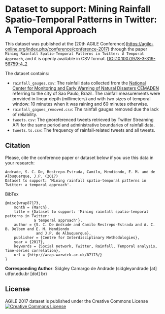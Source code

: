 # Dataset to support: Mining Rainfall Spatio-Temporal Patterns in Twitter: A Temporal Approach

This dataset was published at the (20th AGILE Conference)(https://agile-online.org/index.php/conference/conference-2017) through the paper `Mining Rainfall Spatio-Temporal Patterns in Twitter: A Temporal Approach`, and it is openly available in CSV format. [DOI:10.1007/978-3-319-56759-4_2](http://dx.doi.org/10.1007/978-3-319-56759-4_2)

The dataset contains:

- `rainfall_gauges.csv`: The rainfall data collected from the [National Center for Monitoring and Early Warning of Natural Disasters CEMADEN](http://www.cemaden.gov.br/mapainterativo/) referring to the city of Sao Paulo, Brazil. The rainfall measurements were provided in linear depth (millimeters) and with two sizes of temporal window: 10 minutes when it was raining and 60 minutes otherwise.
- `rainfall_gagues_removed.csv`: The rainfall gauges removed due the lack of reliability.
- `tweets.csv`: The georeferenced tweets retrieved by Twitter Streaming API for the same period and administrative boundaries of rainfall data.
- `tweets.ts.csv`: The frequency of rainfall-related tweets and all tweets.

## Citation

Please, cite the conference paper or dataset below if you use this data in your research:

    Andrade, S. C. De, Restrepo-Estrada, Camilo, Mendiondo, E. M. and de Albuquerque, J.P. (2017) 
    Dataset to support: 'Mining rainfall spatio-temporal patterns in Twitter: a temporal approach'.

BibTex

    @misc{wrap87173,
        month = {March},
        title = {Dataset to support: 'Mining rainfall spatio-temporal patterns in Twitter: 
                 a temporal approach'},
        author = {S. C. De Andrade and Camilo Restrepo-Estrada and A. C. B. Delbem and E. M. Mendiondo 
                  and J.P. de Albuquerque},
        publisher = {Centre for Interdisciplinary Methodologies},
        year = {2017},
        keywords = {Social network, Twitter, Rainfall, Temporal analysis, Time-series correlation},
        url = {http://wrap.warwick.ac.uk/87173/}
    }

**Corresponding Author**:  Sidgley Camargo de Andrade (sidgleyandrade [at] utfpr.edu.br [dot] br)

## License

AGILE 2017 dataset is published under the Creative Commons License <a rel="license" href="http://creativecommons.org/licenses/by-sa/4.0/"><img alt="Creative Commons License" style="border-width:0" src="https://licensebuttons.net/l/by-sa/4.0/80x15.png" /></a><br/>
